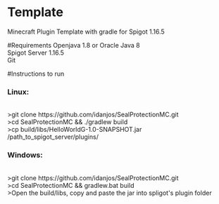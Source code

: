 # Template
Minecraft Plugin Template with gradle for Spigot 1.16.5

#Requirements
Openjava 1.8 or Oracle Java 8 <br>
Spigot Server 1.16.5<br>
Git<br>

#Instructions to run
<h3>Linux:</h3><br>
>git clone https://github.com/idanjos/SealProtectionMC.git <br>
>cd SealProtectionMC && ./gradlew build <br>
>cp build/libs/HelloWorldG-1.0-SNAPSHOT.jar /path_to_spigot_server/plugins/<br>
 
<h3>Windows:</h3><br>
>git clone https://github.com/idanjos/SealProtectionMC.git <br>
>cd SealProtectionMC && gradlew.bat build <br>
>Open the build/libs, copy and paste the jar into spligot's plugin folder<br>
 
